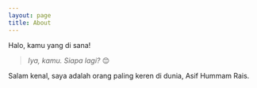 ```yaml
---
layout: page
title: About
---
```


Halo, kamu yang di sana!

> _Iya, kamu. Siapa lagi?_ 😊

Salam kenal, saya adalah orang paling keren di dunia, Asif Hummam Rais.